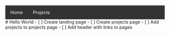 <html>
<head>
<style>
li a {
  display: block;
  color: white;
  text-align: center;
  padding: 14px 16px;
  text-decoration: none;
}



.active {
  background-color: #606361;
}
</style>
</head>
<body>

<ul style="list-style-type: none; margin: 0; padding: 0; overflow: hidden; background-color: #333;">
  <li style="float: left;"><a class="active" href="#home">Home</a></li>
  <li style="float: left;"><a href="#projects">Projects</a></li>
</ul>
</body>
</html>
# Hello World
- [ ] Create landing page
- [ ] Create projects page
- [ ] Add projects to projects page
- [ ] Add header with links to pages
